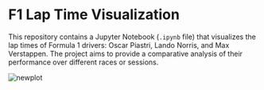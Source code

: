 # F1 Lap Time Visualization

This repository contains a Jupyter Notebook (`.ipynb` file) that visualizes the lap times of Formula 1 drivers: Oscar Piastri, Lando Norris, and Max Verstappen. The project aims to provide a comparative analysis of their performance over different races or sessions.

![newplot](https://github.com/user-attachments/assets/cc8a269f-0c4a-4028-a474-942a5c4a1c2e)
